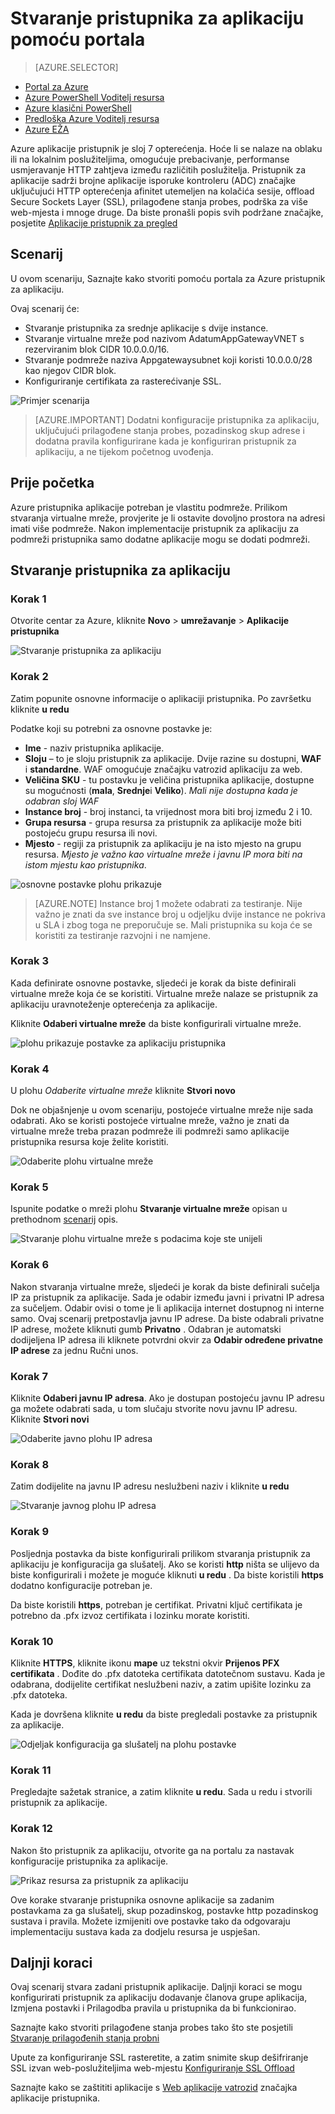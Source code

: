 <properties
   pageTitle="Stvaranje pristupnika za aplikaciju pomoću portala za | Microsoft Azure"
   description="Saznajte kako stvoriti pristupnik za aplikaciju pomoću portala"
   services="application-gateway"
   documentationCenter="na"
   authors="georgewallace"
   manager="carmonm"
   editor=""
   tags="azure-resource-manager"
/>
<tags  
   ms.service="application-gateway"
   ms.devlang="na"
   ms.topic="article"
   ms.tgt_pltfrm="na"
   ms.workload="infrastructure-services"
   ms.date="10/25/2016"
   ms.author="gwallace" />

# <a name="create-an-application-gateway-by-using-the-portal"></a>Stvaranje pristupnika za aplikaciju pomoću portala

> [AZURE.SELECTOR]
- [Portal za Azure](application-gateway-create-gateway-portal.md)
- [Azure PowerShell Voditelj resursa](application-gateway-create-gateway-arm.md)
- [Azure klasični PowerShell](application-gateway-create-gateway.md)
- [Predloška Azure Voditelj resursa](application-gateway-create-gateway-arm-template.md)
- [Azure EŽA](application-gateway-create-gateway-cli.md)

Azure aplikacije pristupnik je sloj 7 opterećenja. Hoće li se nalaze na oblaku ili na lokalnim poslužiteljima, omogućuje prebacivanje, performanse usmjeravanje HTTP zahtjeva između različitih poslužitelja. Pristupnik za aplikacije sadrži brojne aplikacije isporuke kontroleru (ADC) značajke uključujući HTTP opterećenja afinitet utemeljen na kolačića sesije, offload Secure Sockets Layer (SSL), prilagođene stanja probes, podrška za više web-mjesta i mnoge druge. Da biste pronašli popis svih podržane značajke, posjetite [Aplikacije pristupnik za pregled](application-gateway-introduction.md)

## <a name="scenario"></a>Scenarij

U ovom scenariju, Saznajte kako stvoriti pomoću portala za Azure pristupnik za aplikaciju.

Ovaj scenarij će:

- Stvaranje pristupnika za srednje aplikacije s dvije instance.
- Stvaranje virtualne mreže pod nazivom AdatumAppGatewayVNET s rezerviranim blok CIDR 10.0.0.0/16.
- Stvaranje podmreže naziva Appgatewaysubnet koji koristi 10.0.0.0/28 kao njegov CIDR blok.
- Konfiguriranje certifikata za rasterećivanje SSL.

![Primjer scenarija][scenario]

>[AZURE.IMPORTANT] Dodatni konfiguracije pristupnika za aplikaciju, uključujući prilagođene stanja probes, pozadinskog skup adrese i dodatna pravila konfigurirane kada je konfiguriran pristupnik za aplikaciju, a ne tijekom početnog uvođenja.

## <a name="before-you-begin"></a>Prije početka

Azure pristupnika aplikacije potreban je vlastitu podmreže. Prilikom stvaranja virtualne mreže, provjerite je li ostavite dovoljno prostora na adresi imati više podmreže. Nakon implementacije pristupnik za aplikaciju za podmreži pristupnika samo dodatne aplikacije mogu se dodati podmreži.

## <a name="create-the-application-gateway"></a>Stvaranje pristupnika za aplikaciju

### <a name="step-1"></a>Korak 1

Otvorite centar za Azure, kliknite **Novo** > **umrežavanje** > **Aplikacije pristupnika**

![Stvaranje pristupnika za aplikaciju][1]

### <a name="step-2"></a>Korak 2

Zatim popunite osnovne informacije o aplikaciji pristupnika. Po završetku kliknite **u redu**

Podatke koji su potrebni za osnovne postavke je:

- **Ime** - naziv pristupnika aplikacije.
- **Sloju** – to je sloju pristupnik za aplikacije. Dvije razine su dostupni, **WAF** i **standardne**. WAF omogućuje značajku vatrozid aplikaciju za web.
- **Veličina SKU** - tu postavku je veličina pristupnika aplikacije, dostupne su mogućnosti (**mala**, **Srednje**i **Veliko**). *Mali nije dostupna kada je odabran sloj WAF*
- **Instance broj** - broj instanci, ta vrijednost mora biti broj između 2 i 10.
- **Grupa resursa** - grupa resursa za pristupnik za aplikacije može biti postojeću grupu resursa ili novi.
- **Mjesto** - regiji za pristupnik za aplikaciju je na isto mjesto na grupu resursa. *Mjesto je važno kao virtualne mreže i javnu IP mora biti na istom mjestu kao pristupnika*.

![osnovne postavke plohu prikazuje][2]

>[AZURE.NOTE] Instance broj 1 možete odabrati za testiranje. Nije važno je znati da sve instance broj u odjeljku dvije instance ne pokriva u SLA i zbog toga ne preporučuje se. Mali pristupnika su koja će se koristiti za testiranje razvojni i ne namjene.

### <a name="step-3"></a>Korak 3

Kada definirate osnovne postavke, sljedeći je korak da biste definirali virtualne mreže koja će se koristiti. Virtualne mreže nalaze se pristupnik za aplikaciju uravnoteženje opterećenja za aplikacije.

Kliknite **Odaberi virtualne mreže** da biste konfigurirali virtualne mreže.

![plohu prikazuje postavke za aplikaciju pristupnika][3]

### <a name="step-4"></a>Korak 4

U plohu *Odaberite virtualne mreže* kliknite **Stvori novo**

Dok ne objašnjenje u ovom scenariju, postojeće virtualne mreže nije sada odabrati.  Ako se koristi postojeće virtualne mreže, važno je znati da virtualne mreže treba prazan podmreže ili podmreži samo aplikacije pristupnika resursa koje želite koristiti.

![Odaberite plohu virtualne mreže][4]

### <a name="step-5"></a>Korak 5

Ispunite podatke o mreži plohu **Stvaranje virtualne mreže** opisan u prethodnom [scenarij](#scenario) opis.

![Stvaranje plohu virtualne mreže s podacima koje ste unijeli][5]

### <a name="step-6"></a>Korak 6

Nakon stvaranja virtualne mreže, sljedeći je korak da biste definirali sučelja IP za pristupnik za aplikacije. Sada je odabir između javni i privatni IP adresa za sučeljem. Odabir ovisi o tome je li aplikacija internet dostupnog ni interne samo. Ovaj scenarij pretpostavlja javnu IP adrese. Da biste odabrali privatne IP adrese, možete kliknuti gumb **Privatno** . Odabran je automatski dodijeljena IP adresa ili kliknete potvrdni okvir za **Odabir određene privatne IP adrese** za jednu Ručni unos.

### <a name="step-7"></a>Korak 7

Kliknite **Odaberi javnu IP adresa**. Ako je dostupan postojeću javnu IP adresu ga možete odabrati sada, u tom slučaju stvorite novu javnu IP adresu. Kliknite **Stvori novi**

![Odaberite javno plohu IP adresa][6]

### <a name="step-8"></a>Korak 8

Zatim dodijelite na javnu IP adresu neslužbeni naziv i kliknite **u redu**

![Stvaranje javnog plohu IP adresa][7]

### <a name="step-9"></a>Korak 9

Posljednja postavka da biste konfigurirali prilikom stvaranja pristupnik za aplikaciju je konfiguracija ga slušatelj.  Ako se koristi **http** ništa se ulijevo da biste konfigurirali i možete je moguće kliknuti **u redu** . Da biste koristili **https** dodatno konfiguracije potreban je.

Da biste koristili **https**, potreban je certifikat. Privatni ključ certifikata je potrebno da .pfx izvoz certifikata i lozinku morate koristiti.

### <a name="step-10"></a>Korak 10

Kliknite **HTTPS**, kliknite ikonu **mape** uz tekstni okvir **Prijenos PFX certifikata** .
Dođite do .pfx datoteka certifikata datotečnom sustavu. Kada je odabrana, dodijelite certifikat neslužbeni naziv, a zatim upišite lozinku za .pfx datoteka.

Kada je dovršena kliknite **u redu** da biste pregledali postavke za pristupnik za aplikacije.

![Odjeljak konfiguracija ga slušatelj na plohu postavke][9]

### <a name="step-11"></a>Korak 11

Pregledajte sažetak stranice, a zatim kliknite **u redu**.  Sada u redu i stvorili pristupnik za aplikacije.

### <a name="step-12"></a>Korak 12

Nakon što pristupnik za aplikaciju, otvorite ga na portalu za nastavak konfiguracije pristupnika za aplikacije.

![Prikaz resursa za pristupnik za aplikaciju][10]

Ove korake stvaranje pristupnika osnovne aplikacije sa zadanim postavkama za ga slušatelj, skup pozadinskog, postavke http pozadinskog sustava i pravila. Možete izmijeniti ove postavke tako da odgovaraju implementaciju sustava kada za dodjelu resursa je uspješan.

## <a name="next-steps"></a>Daljnji koraci

Ovaj scenarij stvara zadani pristupnik aplikacije. Daljnji koraci se mogu konfigurirati pristupnik za aplikaciju dodavanje članova grupe aplikacija, Izmjena postavki i Prilagodba pravila u pristupnika da bi funkcionirao.

Saznajte kako stvoriti prilagođene stanja probes tako što ste posjetili [Stvaranje prilagođenih stanja probni](application-gateway-create-probe-portal.md)

Upute za konfiguriranje SSL rasteretite, a zatim snimite skup dešifriranje SSL izvan web-poslužiteljima web-mjestu [Konfiguriranje SSL Offload](application-gateway-ssl-portal.md)

Saznajte kako se zaštititi aplikacije s [Web aplikacije vatrozid](application-gateway-webapplicationfirewall-overview.md) značajka aplikacije pristupnika.

<!--Image references-->
[1]: ./media/application-gateway-create-gateway-portal/figure1.png
[2]: ./media/application-gateway-create-gateway-portal/figure2.png
[3]: ./media/application-gateway-create-gateway-portal/figure3.png
[4]: ./media/application-gateway-create-gateway-portal/figure4.png
[5]: ./media/application-gateway-create-gateway-portal/figure5.png
[6]: ./media/application-gateway-create-gateway-portal/figure6.png
[7]: ./media/application-gateway-create-gateway-portal/figure7.png
[8]: ./media/application-gateway-create-gateway-portal/figure8.png
[9]: ./media/application-gateway-create-gateway-portal/figure9.png
[10]: ./media/application-gateway-create-gateway-portal/figure10.png
[scenario]: ./media/application-gateway-create-gateway-portal/scenario.png
